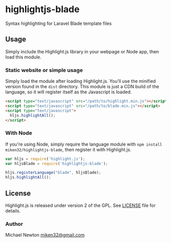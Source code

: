 # highlightjs-blade
Syntax highlighting for Laravel Blade template files

## Usage

Simply include the Highlight.js library in your webpage or Node app, then load this module.

### Static website or simple usage

Simply load the module after loading Highlight.js.  You'll use the minified version found in the `dist` directory.  This module is just a CDN build of the language, so it will register itself as the Javascript is loaded.

```html
<script type="text/javascript" src="/path/to/highlight.min.js"></script>
<script type="text/javascript" src="/path/to/blade.min.js"></script>
<script type="text/javascript">
  hljs.highlightAll();
</script>
```

### With Node

If you're using Node, simply require the language module with `npm install miken32/highlightjs-blade`, then register it with Highlight.js.

```javascript
var hljs = require('highlight.js');
var hljsBlade = require('highlightjs-blade');

hljs.registerLanguage("blade", hljsBlade);
hljs.highlightAll();
```


## License

Highlight.js is released under version 2 of the GPL. See [LICENSE][1] file
for details.

### Author

Michael Newton <miken32@gmail.com>

[1]: https://github.com/miken32/highlightjs-blade/blob/master/LICENSE
